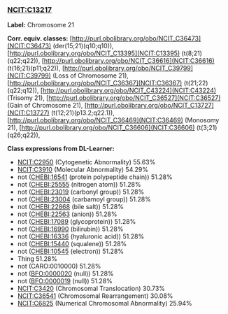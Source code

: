
### [NCIT:C13217](http://purl.obolibrary.org/obo/NCIT_C13217)
**Label:** Chromosome 21

**Corr. equiv. classes:** [http://purl.obolibrary.org/obo/NCIT_C36473](NCIT:C36473) (der(15;21)(q10;q10)), [http://purl.obolibrary.org/obo/NCIT_C13395](NCIT:C13395) (t(8;21)(q22;q22)), [http://purl.obolibrary.org/obo/NCIT_C36616](NCIT:C36616) (t(16;21)(p11;q22)), [http://purl.obolibrary.org/obo/NCIT_C39799](NCIT:C39799) (Loss of Chromosome 21), [http://purl.obolibrary.org/obo/NCIT_C36367](NCIT:C36367) (t(21;22)(q22;q12)), [http://purl.obolibrary.org/obo/NCIT_C43224](NCIT:C43224) (Trisomy 21), [http://purl.obolibrary.org/obo/NCIT_C36527](NCIT:C36527) (Gain of Chromosome 21), [http://purl.obolibrary.org/obo/NCIT_C13727](NCIT:C13727) (t(12;21)(p13.2;q22.1)), [http://purl.obolibrary.org/obo/NCIT_C36469](NCIT:C36469) (Monosomy 21), [http://purl.obolibrary.org/obo/NCIT_C36606](NCIT:C36606) (t(3;21)(q26;q22)), 

**Class expressions from DL-Learner:**

- [NCIT:C2950](http://purl.obolibrary.org/obo/NCIT_C2950) (Cytogenetic Abnormality) 55.63%
- [NCIT:C3910](http://purl.obolibrary.org/obo/NCIT_C3910) (Molecular Abnormality) 54.29%
- not ([CHEBI:16541](http://purl.obolibrary.org/obo/CHEBI_16541) (protein polypeptide chain)) 51.28%
- not ([CHEBI:25555](http://purl.obolibrary.org/obo/CHEBI_25555) (nitrogen atom)) 51.28%
- not ([CHEBI:23019](http://purl.obolibrary.org/obo/CHEBI_23019) (carbonyl group)) 51.28%
- not ([CHEBI:23004](http://purl.obolibrary.org/obo/CHEBI_23004) (carbamoyl group)) 51.28%
- not ([CHEBI:22868](http://purl.obolibrary.org/obo/CHEBI_22868) (bile salt)) 51.28%
- not ([CHEBI:22563](http://purl.obolibrary.org/obo/CHEBI_22563) (anion)) 51.28%
- not ([CHEBI:17089](http://purl.obolibrary.org/obo/CHEBI_17089) (glycoprotein)) 51.28%
- not ([CHEBI:16990](http://purl.obolibrary.org/obo/CHEBI_16990) (bilirubin)) 51.28%
- not ([CHEBI:16336](http://purl.obolibrary.org/obo/CHEBI_16336) (hyaluronic acid)) 51.28%
- not ([CHEBI:15440](http://purl.obolibrary.org/obo/CHEBI_15440) (squalene)) 51.28%
- not ([CHEBI:10545](http://purl.obolibrary.org/obo/CHEBI_10545) (electron)) 51.28%
- Thing 51.28%
- not (CARO:0010000) 51.28%
- not ([BFO:0000020](http://purl.obolibrary.org/obo/BFO_0000020) (null)) 51.28%
- not ([BFO:0000019](http://purl.obolibrary.org/obo/BFO_0000019) (null)) 51.28%
- [NCIT:C3420](http://purl.obolibrary.org/obo/NCIT_C3420) (Chromosomal Translocation) 30.73%
- [NCIT:C36541](http://purl.obolibrary.org/obo/NCIT_C36541) (Chromosomal Rearrangement) 30.08%
- [NCIT:C6825](http://purl.obolibrary.org/obo/NCIT_C6825) (Numerical Chromosomal Abnormality) 25.94%


